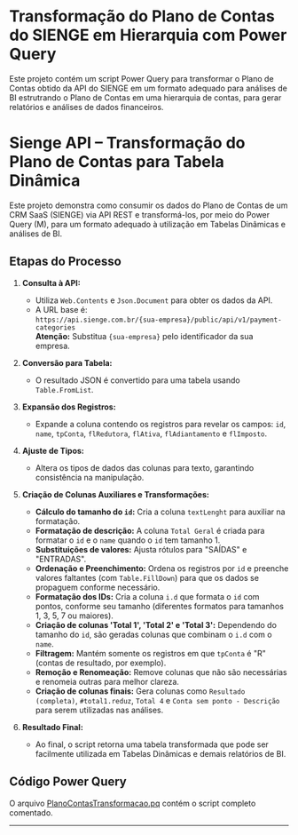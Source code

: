 # Transformação do Plano de Contas do SIENGE em Hierarquia com Power Query

Este projeto contém um script Power Query para transformar o Plano de Contas obtido da API do SIENGE em um formato adequado para análises de BI estrutrando o Plano de Contas em uma hierarquia de contas, para gerar relatórios e análises de dados financeiros.

# Sienge API – Transformação do Plano de Contas para Tabela Dinâmica

Este projeto demonstra como consumir os dados do Plano de Contas de um CRM SaaS (SIENGE) via API REST e transformá-los, por meio do Power Query (M), para um formato adequado à utilização em Tabelas Dinâmicas e análises de BI.

## Etapas do Processo

1. **Consulta à API:**
   - Utiliza `Web.Contents` e `Json.Document` para obter os dados da API.
   - A URL base é:  
     `https://api.sienge.com.br/{sua-empresa}/public/api/v1/payment-categories`  
     **Atenção:** Substitua `{sua-empresa}` pelo identificador da sua empresa.

2. **Conversão para Tabela:**
   - O resultado JSON é convertido para uma tabela usando `Table.FromList`.

3. **Expansão dos Registros:**
   - Expande a coluna contendo os registros para revelar os campos: `id`, `name`, `tpConta`, `flRedutora`, `flAtiva`, `flAdiantamento` e `flImposto`.

4. **Ajuste de Tipos:**
   - Altera os tipos de dados das colunas para texto, garantindo consistência na manipulação.

5. **Criação de Colunas Auxiliares e Transformações:**
   - **Cálculo do tamanho do `id`:** Cria a coluna `textLenght` para auxiliar na formatação.
   - **Formatação de descrição:** A coluna `Total Geral` é criada para formatar o `id` e o `name` quando o `id` tem tamanho 1.
   - **Substituições de valores:** Ajusta rótulos para "SAÍDAS" e "ENTRADAS".
   - **Ordenação e Preenchimento:** Ordena os registros por `id` e preenche valores faltantes (com `Table.FillDown`) para que os dados se propaguem conforme necessário.
   - **Formatação dos IDs:** Cria a coluna `i.d` que formata o `id` com pontos, conforme seu tamanho (diferentes formatos para tamanhos 1, 3, 5, 7 ou maiores).
   - **Criação de colunas 'Total 1', 'Total 2' e 'Total 3':** Dependendo do tamanho do `id`, são geradas colunas que combinam o `i.d` com o `name`.
   - **Filtragem:** Mantém somente os registros em que `tpConta` é "R" (contas de resultado, por exemplo).
   - **Remoção e Renomeação:** Remove colunas que não são necessárias e renomeia outras para melhor clareza.
   - **Criação de colunas finais:** Gera colunas como `Resultado (completa)`, `#total1.reduz`, `Total 4` e `Conta sem ponto - Descrição` para serem utilizadas nas análises.

6. **Resultado Final:**
   - Ao final, o script retorna uma tabela transformada que pode ser facilmente utilizada em Tabelas Dinâmicas e demais relatórios de BI.

## Código Power Query

O arquivo [PlanoContasTransformacao.pq](src/PLANO_CONTAS.pq) contém o script completo comentado.

---